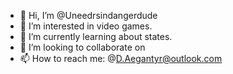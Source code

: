 - 👋 Hi, I’m @Uneedrsindangerdude
- 👀 I’m interested in video games.
- 🌱 I’m currently learning about states.
- 💞️ I’m looking to collaborate on 
- 📫 How to reach me: @D.Aegantyr@outlook.com

<!---
Uneedrsindangerdude/Uneedrsindangerdude is a ✨ special ✨ repository because its `README.md` (this file) appears on your GitHub profile.
You can click the Preview link to take a look at your changes.
--->
